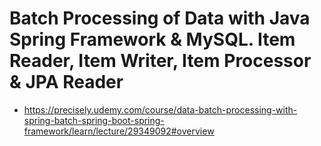 # Batch Processing of Data with Java Spring Framework & MySQL. Item Reader, Item Writer, Item Processor & JPA Reader
- https://precisely.udemy.com/course/data-batch-processing-with-spring-batch-spring-boot-spring-framework/learn/lecture/29349092#overview